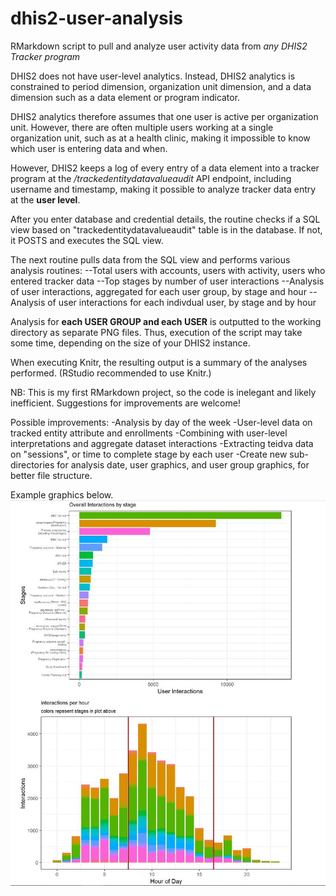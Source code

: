 # dhis2-user-analysis
RMarkdown script to pull and analyze user activity data from *any DHIS2 Tracker program*

DHIS2 does not have user-level analytics. Instead, DHIS2 analytics is constrained to period dimension, organization unit dimension, and a data dimension such as a data element or program indicator.

DHIS2 analytics therefore assumes that one user is active per organization unit. However, there are often multiple users working at a single organization unit, such as at a health clinic, making it impossible to know which user is entering data and when.

However, DHIS2 keeps a log of every entry of a data element into a tracker program at the */trackedentitydatavalueaudit* API endpoint, including username and timestamp, making it possible to analyze tracker data entry at the **user level**.

After you enter database and credential details, the routine checks if a SQL view based on "trackedentitydatavalueaudit" table is in the database. If not, it POSTS and executes the SQL view.

The next routine pulls data from the SQL view and performs various analysis routines:
--Total users with accounts, users with activity, users who entered tracker data
--Top stages by number of user interactions
--Analysis of user interactions, aggregated for each user group, by stage and hour 
--Analysis of user interactions for each indivdual user, by stage and by hour

Analysis for **each USER GROUP and each USER** is outputted to the working directory as separate PNG files. Thus, execution of the script may take some time, depending on the size of your DHIS2 instance.

When executing Knitr, the resulting output is a summary of the analyses performed.
(RStudio recommended to use Knitr.)

NB: This is my first RMarkdown project, so the code is inelegant and likely inefficient. Suggestions for improvements are welcome!

Possible improvements:
-Analysis by day of the week
-User-level data on tracked entity attribute and enrollments
-Combining with user-level interpretations and aggregate dataset interactions
-Extracting teidva data on "sessions", or time to complete stage by each user
-Create new sub-directories for analysis date, user graphics, and user group graphics, for better file structure.

Example graphics below.
![alt examples](https://raw.githubusercontent.com/iambodo/dhis2-user-analysis/master/example_graphics.JPG)
